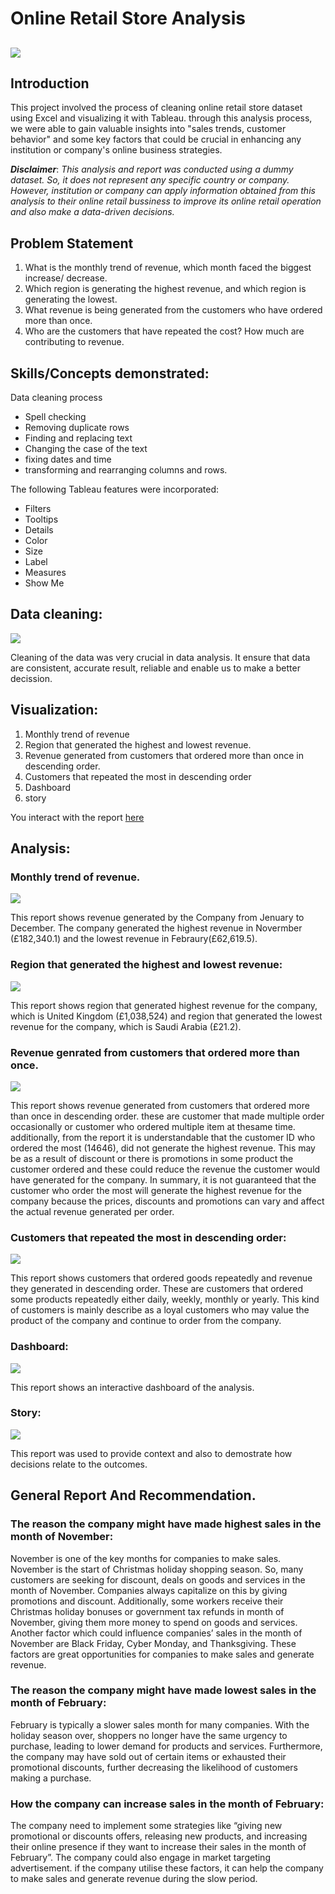 # Online Retail Store Analysis

![](https://github.com/Londonfc22/Data-Analystic-Project/blob/main/data%20set%20image%202.jpg)
---

## Introduction
This project involved the process of cleaning online retail store dataset using Excel and visualizing it with Tableau. through this analysis process, we were able to gain valuable insights into "sales trends, customer behavior" and some key factors that could be crucial in enhancing any institution or company's online business strategies. 

**_Disclaimer_**: _This analysis and report was conducted using a dummy dataset. So, it does not represent any specific country or company. However, institution or company can apply information obtained from this analysis to their online retail bussiness to improve its online retail operation and also make a data-driven decisions._

## Problem Statement
1. What is the monthly trend of revenue, which month faced the biggest increase/ decrease.
2. Which region is generating the highest revenue, and which region is generating the lowest.
3. What revenue is being generated from the customers who have ordered more than once.
4. Who are the customers that have repeated the cost? How much are contributing to revenue.

## Skills/Concepts demonstrated:
Data cleaning process

  - Spell checking
  - Removing duplicate rows
  - Finding and replacing text
  - Changing the case of the text
  - fixing dates and time
  - transforming and rearranging columns and rows.

The following Tableau features were incorporated:
- Filters 
- Tooltips
- Details
- Color
- Size
- Label 
- Measures
- Show Me

## Data cleaning:
![](https://github.com/Londonfc22/Data-Analystic-Project/blob/main/Excel%20dataset%20project%201.png)

Cleaning of the data was very crucial in data analysis. It ensure that data are consistent, accurate result, reliable and enable us to make a better decission.


## Visualization:

1. Monthly trend of revenue
2. Region that generated the highest and lowest revenue.
3. Revenue generated from customers that ordered more than once in descending order.
4. Customers that  repeated the most in descending order
5. Dashboard
6. story

 You interact with the report [here](https://public.tableau.com/app/profile/johnbosco.emmanuel/viz/BoscoProject1/Story1?publish=yes)
 
 ## Analysis:
 ### Monthly trend of revenue.
 ![](https://github.com/Londonfc22/Data-Analystic-Project/blob/main/Monthly%20trend%20of%20revenue.png)
 
 This report shows revenue generated  by the Company from Jenuary to December.
 The company generated the highest revenue in Novermber (£182,340.1) and the lowest revenue in Febraury(£62,619.5).
 
 ### Region that generated the highest and lowest revenue:
 
 ![](https://github.com/Londonfc22/Data-Analystic-Project/blob/main/Region%20with%20highestlowest%20revenue.png)
 
 This report shows region that generated highest revenue for the company, which is United Kingdom (£1,038,524) and region that generated the lowest revenue for the      company, which is Saudi Arabia (£21.2).
 
 ### Revenue genrated from customers that ordered more than once.
 
 ![](https://github.com/Londonfc22/Data-Analystic-Project/blob/main/revenue%20generated%20by%20customer%20that%20order%20more%20than%20once%20image.png) 
 
 This report shows revenue generated from customers that ordered more than once in descending order.
 these are customer that made multiple order occasionally or customer who ordered multiple item at thesame time. additionally, from the report it is understandable     that the customer ID who ordered the most (14646), did not generate the highest revenue. This may be as a result of discount or there is promotions in some product     the customer ordered and these could reduce the revenue the customer would have generated for the company. In summary, it is not guaranteed that the customer who order the most will generate the highest revenue for the company because the prices, discounts and promotions can vary and affect the actual revenue generated per order.
 
 
 ### Customers that repeated the most in descending order:
 
 ![](https://github.com/Londonfc22/Data-Analystic-Project/blob/main/customer%20that%20repeated%20the%20most%20in%20descending%20order.png)
 
 This report shows customers that ordered goods repeatedly and revenue they generated in descending order.
 These are customers that ordered some products repeatedly either daily, weekly, monthly or yearly. This kind of customers is mainly describe as a loyal customers who may value the product of the company and continue to order from the company.
 
 
 
 ### Dashboard:
 ![](https://github.com/Londonfc22/Data-Analystic-Project/blob/main/Dashboard%201.png%20image%201.png)
 
This report shows an interactive dashboard of the analysis.

### Story:

![](https://github.com/Londonfc22/Data-Analystic-Project/blob/main/Story%201.png2.png)

This report was used to provide context and also to demostrate how decisions relate to the outcomes.

## General Report And Recommendation.

### The reason the company might have made highest sales in the month of November:

November is one of the key months for companies to make sales. November is the start of Christmas holiday shopping season. So, many customers are seeking for discount, deals on goods and services in the month of November. Companies always capitalize on this by giving promotions and discount. 
Additionally, some workers receive their Christmas holiday bonuses or government tax refunds in month of November, giving them more money to spend on goods and services. Another factor which could influence companies’ sales in the month of November are Black Friday, Cyber Monday, and Thanksgiving. These factors are great opportunities for companies to make sales and generate revenue.

### The reason the company might have made lowest sales in the month of February:

February is typically a slower sales month for many companies. With the holiday season over, shoppers no longer have the same urgency to purchase, leading to lower demand for products and services. Furthermore, the company may have sold out of certain items or exhausted their promotional discounts, further decreasing the likelihood of customers making a purchase.

### How the company can increase sales in the month of February:

The company need to implement some strategies like “giving new promotional or discounts offers, releasing new products, and increasing their online presence if they want to increase their sales in the month of February”. The company could also engage in market targeting advertisement. if the company utilise these factors, it can help the company to make sales and generate revenue during the slow period.


 
 


